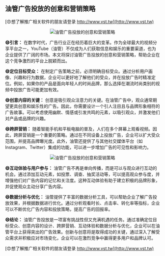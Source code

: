 ## **油管广告投放的创意和营销策略**

[😍想了解推广相关软件的朋友请登录 http://www.vst.tw](http://www.vst.tw)

 <center><img src="https://vst.tw/MP4/tuiguang/png/3.png" alt="油管广告投放的创意和营销策略"></center>

**😄引言：**
在数字时代，广告行业正在经历着巨大的变革。作为全球最大的视频分享平台之一，YouTube（油管）不仅成为人们获取信息和娱乐的重要渠道，也为企业提供了广阔的市场。本文将探讨油管广告投放的创意和营销策略，帮助企业在这个竞争激烈的平台上脱颖而出。

**😄定位目标受众：**
在制定广告策略之前，必须明确目标受众。通过分析用户画像、兴趣和行为数据，企业可以更好地了解他们的受众，并在投放广告时精准定位。例如，如果你的产品是面向年轻人的时尚品牌，那么选择在潮流时尚类别的视频中投放广告可能更加有效。

**😄创意内容的关键：**
创意是吸引观众注意力的关键。在油管广告中，观众通常期望更具创意和娱乐性的广告。因此，你需要设计一个引人注目且与品牌形象相符的广告故事。可以考虑使用幽默、情感或引发共鸣的元素，以吸引观众，并激发他们对产品或品牌的兴趣。

**😄跨屏营销：**
随着智能手机和平板电脑的普及，人们在多个屏幕上观看视频。因此，跨屏营销是一个重要的策略。通过在不同设备上投放广告，企业可以扩大受众范围，并提高品牌曝光度。此外，油管还提供了与其他社交媒体平台（如Instagram、Twitter）集成的功能，可以进一步增加广告的可见性和影响力。

 <center><img src="https://vst.tw/MP4/tuiguang/png/0.png" alt="油管广告投放的创意和营销策略"></center>

**😄互动体验与用户参与：**
油管广告不再是单向传播，而是可以与观众进行互动的机会。通过添加互动元素，如投票、调查、抽奖活动等，可以提高观众参与度，并增强他们对广告内容的记忆和关注度。这种互动体验有助于建立积极的品牌形象，并促使观众主动分享广告内容。

**😄数据分析与优化：**
油管提供了丰富的数据分析工具，可以帮助企业了解广告投放效果，并根据数据进行优化。通过分析观看时长、点击率、转化率等指标，企业可以不断优化广告内容和投放策略，提高广告的回报率。

**😄结论：**
油管广告投放是一项富有挑战性但又充满机遇的任务。通过准确定位目标受众、创意内容的设计、跨屏营销、互动体验和数据分析与优化，企业可以在油管平台上获得突出的广告效果。创新与创意将是取得成功的关键，通过深入了解受众需求并积极应对市场变化，企业可以在激烈竞争中赢得更多用户和品牌认可。

[😍想了解推广相关软件的朋友请登录 http://www.vst.tw](http://www.vst.tw)



